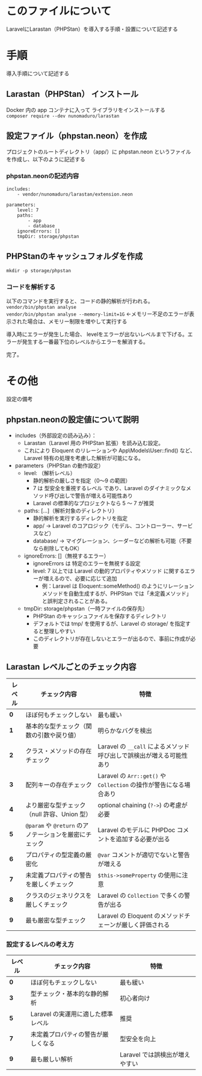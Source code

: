 # このファイルについて
LaravelにLarastan（PHPStan）を導入する手順・設置について記述する


# 手順
導入手順について記述する

##  Larastan（PHPStan） インストール
Docker 内の app コンテナに入って ライブラリをインストールする  
`composer require --dev nunomaduro/larastan`  

## 設定ファイル（phpstan.neon）を作成
プロジェクトのルートディレクトリ（app/）に phpstan.neon というファイルを作成し、以下のように記述する

### phpstan.neonの記述内容
```
includes:
    - vendor/nunomaduro/larastan/extension.neon

parameters:
    level: 7
    paths:
        - app
        - database
    ignoreErrors: []
    tmpDir: storage/phpstan
```

## PHPStanのキャッシュフォルダを作成
`mkdir -p storage/phpstan`

### コードを解析する
以下のコマンドを実行すると、コードの静的解析が行われる。  
`vendor/bin/phpstan analyse`  
`vendor/bin/phpstan analyse --memory-limit=1G`      ←メモリー不足のエラーが表示された場合は、メモリー制限を増やして実行する  

導入時にエラーが発生した場合、
levelをエラーが出ないレベルまで下げる。エラーが発生する一番最下位のレベルからエラーを解消する。

完了。

# その他
設定の備考

## phpstan.neonの設定値について説明
- includes（外部設定の読み込み）：
  - Larastan（Laravel 用の PHPStan 拡張）を読み込む設定。
  - これにより Eloquent のリレーションや App\Models\User::find() など、Laravel 特有の処理を考慮した解析が可能になる。
- parameters（PHPStan の動作設定）
  - level: （解析レベル）
    - 静的解析の厳しさを指定（0〜9 の範囲）
    - 7 は 型安全を重視するレベル であり、Laravel のダイナミックなメソッド呼び出しで警告が増える可能性あり
    - Laravel の標準的なプロジェクトなら 5 〜 7 が推奨
  - paths: [...]（解析対象のディレクトリ）
    - 静的解析を実行するディレクトリを指定
    - app/ → Laravel のコアロジック（モデル、コントローラー、サービスなど）
    - database/ → マイグレーション、シーダーなどの解析も可能（不要なら削除してもOK）
  - ignoreErrors: []（無視するエラー）
    - ignoreErrors は 特定のエラーを無視する設定
    - level: 7 以上では Laravel の動的プロパティやメソッド に関するエラーが増えるので、必要に応じて追加
      - 例：Laravel は Eloquent::someMethod() のようにリレーションメソッドを自動生成するが、PHPStan では「未定義メソッド」と誤判定されることがある。
  - tmpDir: storage/phpstan（一時ファイルの保存先）
    - PHPStan のキャッシュファイルを保存するディレクトリ
    - デフォルトでは tmp/ を使用するが、Laravel の storage/ を指定すると整理しやすい
    - このディレクトリが存在しないとエラーが出るので、事前に作成が必要


## Larastan レベルごとのチェック内容

| レベル | チェック内容 | 特徴 |
|--------|-------------|------|
| **0**  | ほぼ何もチェックしない | 最も緩い |
| **1**  | 基本的な型チェック（関数の引数や戻り値） | 明らかなバグを検出 |
| **2**  | クラス・メソッドの存在チェック | Laravel の `__call` によるメソッド呼び出しで誤検出が増える可能性あり |
| **3**  | 配列キーの存在チェック | Laravel の `Arr::get()` や `Collection` の操作が警告になる場合あり |
| **4**  | より厳密な型チェック（null 許容、Union 型） | optional chaining (`?->`) の考慮が必要 |
| **5**  | `@param` や `@return` のアノテーションを厳密にチェック | Laravel のモデルに PHPDoc コメントを追加する必要が出る |
| **6**  | プロパティの型定義の厳密化 | `@var` コメントが適切でないと警告が増える |
| **7**  | 未定義プロパティの警告を厳しくチェック | `$this->someProperty` の使用に注意 |
| **8**  | クラスのジェネリクスを厳しくチェック | Laravel の `Collection` で多くの警告が出る |
| **9**  | 最も厳密な型チェック | Laravel の Eloquent のメソッドチェーンが厳しく評価される |

### 設定するレベルの考え方

| レベル | チェック内容 | 特徴 |
|--------|-------------|------|
| **0** | ほぼ何もチェックしない | 最も緩い |
| **3** | 型チェック・基本的な静的解析 | 初心者向け |
| **5** | Laravel の実運用に適した標準レベル | 推奨 |
| **7** | 未定義プロパティの警告が厳しくなる | 型安全を向上 |
| **9** | 最も厳しい解析 | Laravel では誤検出が増えやすい |